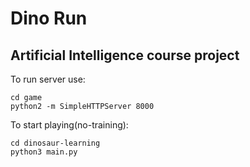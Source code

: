 # Dino Run
## Artificial Intelligence course project

To run server use:
```
cd game
python2 -m SimpleHTTPServer 8000
```

To start playing(no-training):
```
cd dinosaur-learning
python3 main.py
```
